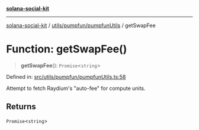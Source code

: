 [**solana-social-kit**](../../../../README.md)

***

[solana-social-kit](../../../../README.md) / [utils/pumpfun/pumpfunUtils](../README.md) / getSwapFee

# Function: getSwapFee()

> **getSwapFee**(): `Promise`\<`string`\>

Defined in: [src/utils/pumpfun/pumpfunUtils.ts:58](https://github.com/SendArcade/solana-social-starter/blob/98f94bb63d3814df24512365f6ae706d273e698f/src/utils/pumpfun/pumpfunUtils.ts#L58)

Attempt to fetch Raydium's "auto-fee" for compute units.

## Returns

`Promise`\<`string`\>
